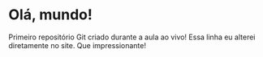 # Olá, mundo!
 Primeiro repositório Git criado durante a aula ao vivo! 
Essa linha eu alterei diretamente no site. Que impressionante!
